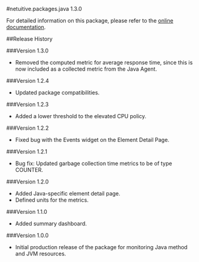 #netuitive.packages.java 1.3.0

For detailed information on this package, please refer to the [online documentation](https://help.app.netuitive.com/Content/Misc/Datasources/new_jvm_datasource.htm).

##Release History

###Version 1.3.0

* Removed the computed metric for average response time, since this is now included as a collected metric from the Java Agent.

###Version 1.2.4

* Updated package compatibilities.

###Version 1.2.3

* Added a lower threshold to the elevated CPU policy.

###Version 1.2.2

* Fixed bug with the Events widget on the Element Detail Page.

###Version 1.2.1

* Bug fix: Updated garbage collection time metrics to be of type COUNTER.

###Version 1.2.0

* Added Java-specific element detail page.
* Defined units for the metrics.

###Version 1.1.0

* Added summary dashboard.

###Version 1.0.0

* Initial production release of the package for monitoring Java method and JVM resources.
